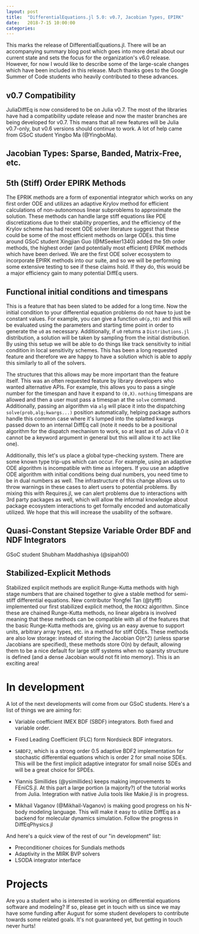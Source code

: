 ```yaml
---
layout: post
title:  "DifferentialEquations.jl 5.0: v0.7, Jacobian Types, EPIRK"
date:   2018-7-15 10:00:00
categories:
---
```


This marks the release of DifferentialEquations.jl. There will be an accompanying
summary blog post which goes into more detail about our current state and sets
the focus for the organization's v6.0 release. However, for now I would like
to describe some of the large-scale changes which have been included in this
release. Much thanks goes to the Google Summer of Code students who heavily
contributed to these advances.

## v0.7 Compatibility

JuliaDiffEq is now considered to be on Julia v0.7. The most of the libraries
have had a compatibility update release and now the master branches are being
developed for v0.7. This means that all new features will be Julia v0.7-only,
but v0.6 versions should continue to work. A lot of help came from GSoC student
Yingbo Ma (@YingboMa).

## Jacobian Types: Sparse, Banded, Matrix-Free, etc.

## 5th (Stiff) Order EPIRK Methods

The EPRIK methods are a form of exponential integrator which works on
any first order ODE and utilizes an adaptive Krylov method for efficient
calculations of non-autonomous linear subproblems to approximate the solution.
These methods can handle large stiff equations like PDE discretizations due to
their stability properties, and the efficiency of the Krylov scheme has had
recent ODE solver literature suggest that these could be some of the most
efficient methods on large ODEs. this time around GSoC student Xingjian Guo
(@MSeeker1340) added the 5th order methods, the highest order (and potentially
most efficient) EPIRK methods which have been derived. We are the first ODE
solver ecosystem to incorporate EPIRK methods  into our suite, and so we will
be performing some extensive testing to see if these claims hold. If they do,
this would be a major efficiency gain to many potential DiffEq users.

## Functional initial conditions and timespans

This is a feature that has been slated to be added for a long time. Now the initial
condition to your differential equation problems do not have to just be constant
values. For example, you can give a function `u0(p,t0)` and this will be evaluated
using the parameters and starting time point in order to generate the `u0` as
necessary. Additionally, if `u0` returns a `Distributions.jl` distribution, a solution
will be taken by sampling from the initial distribution. By using this setup we
will be able to do things like track sensitivity to initial condition in local
sensitivity schemes. This has been a long requested feature and therefore we
are happy to have a solution which is able to apply this similarly to all of the
solvers.

The structures that this allows may be more important than the feature itself.
This was an often requested feature by library developers who wanted alternative
APIs. For example, this allows you to pass a single number for the timespan
and have it expand to `(0,X)`. `nothing` timespans are allowed and then a
user must pass a timespan at the `solve` command. Additionally, passing an
algorithm via `alg` will place it into the dispatching `solve(prob,alg;kwargs...)`
position automatically, helping package authors handle this common case where
it's lumped into the splatted kwargs passed down to an internal DiffEq call
(note it needs to be a positional algorithm for the dispatch mechanism to work,
so at least as of Julia v1.0 it cannot be a keyword argument in general but
this will allow it to act like one).

Additionally, this let's us place a global type-checking system. There are some
known type trip-ups which can occur. For example, using an adaptive ODE
algorithm is incompatible with time as integers. If you use an adaptive ODE
algorithm with initial conditions being dual numbers, you need time to be
in dual numbers as well. The infrastructure of this change allows us to throw
warnings in these cases to alert users to potential problems. By mixing this
with Requires.jl, we can alert problems due to interactions with 3rd party
packages as well, which will allow the informal knowledge about package ecosystem
interactions to get formally encoded and automatically utilized. We hope that
this will increase the usability of the software.

## Quasi-Constant Stepsize Variable Order BDF and NDF Integrators

GSoC student Shubham Maddhashiya (@sipah00)

## Stabilized-Explicit Methods

Stabilized explicit methods are explicit Runge-Kutta methods with high stage
numbers that are chained together to give a stable method for semi-stiff
differential equations. New contributor Yongfei Tan (@tyfff) implemented
our first stabilized explicit method, the `ROCK2` algorithm. Since these are
chained Runge-Kutta methods, no linear algebra is involved meaning that these
methods can be compatible with all of the features that the basic Runge-Kutta
methods are, giving us an easy avenue to support units, arbitrary array types,
etc. in a method for stiff ODEs. These methods are also low storage: instead
of storing the Jacobian O(n^2) (unless sparse Jacobians are specified), these
methods store O(n) by default, allowing them to be a nice default for large
stiff systems when no sparsity structure is defined (and a dense Jacobian would
not fit into memory). This is an exciting area!

# In development

A lot of the next developments will come from our GSoC students. Here's a list
of things we are aiming for:

- Variable coefficient IMEX BDF (SBDF) integrators. Both fixed and variable order.

- Fixed Leading Coefficient (FLC) form Nordsieck BDF integrators.

- `SABDF2`, which is a strong order 0.5 adaptive BDF2 implementation for
  stochastic differential equations which is order 2 for small noise SDEs.
  This will be the first implicit adaptive integrator for small noise SDEs and
  will be a great choice for SPDEs.

- Yiannis Simillides (@ysimillides) keeps making improvements to FEniCS.jl. At
  this part a large portion (a majority?) of the tutorial works from Julia.
  Integration with native Julia tools like Makie.jl is in progress.

- Mikhail Vaganov (@Mikhail-Vaganov) is making good progress on his N-body
  modeling language. This will make it easy to utilize DiffEq as a backend
  for molecular dynamics simulation. Follow the progress in DiffEqPhysics.jl

And here's a quick view of the rest of our "in development" list:

- Preconditioner choices for Sundials methods
- Adaptivity in the MIRK BVP solvers
- LSODA integrator interface

# Projects

Are you a student who is interested in working on differential equations software
and modeling? If so, please get in touch with us since we may have some funding
after August for some student developers to contribute towards some related goals.
It's not guaranteed yet, but getting in touch never hurts!
